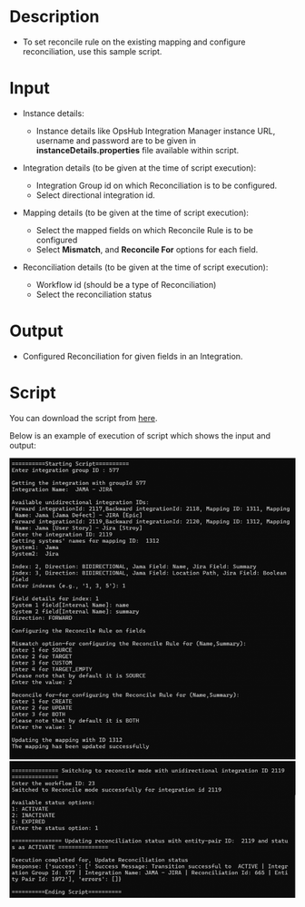 # Description

- To set reconcile rule on the existing mapping and configure reconciliation, use this sample script.

# Input

- Instance details:
  - Instance details like OpsHub Integration Manager instance URL, username and password are to be given in **instanceDetails.properties** file available within script.

- Integration details (to be given at the time of script execution):
  - Integration Group id on which Reconciliation is to be configured.
  - Select directional integration id.

- Mapping details (to be given at the time of script execution):
  - Select the mapped fields on which Reconcile Rule is to be configured
  - Select **Mismatch**, and **Reconcile For** options for each field.

- Reconciliation details (to be given at the time of script execution):
  - Workflow id (should be a type of Reconciliation)
  - Select the reconciliation status

# Output

- Configured Reconciliation for given fields in an Integration.

# Script

You can download the script from [here](https://opshub.com/ohftp/AdminAPI/configureReconciliationOnExistingIntegration.zip).

Below is an example of execution of script which shows the input and output:

![Execution of configureReconciliationOnExistingIntegration.py](../../assets/Admin-API-Rest-6a.png)  
![Execution of configureReconciliationOnExistingIntegration.py](../../assets/Admin-API-Rest-6b.png)

